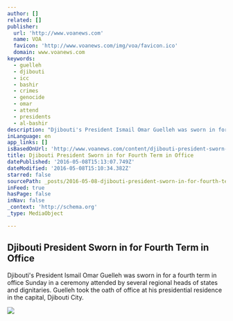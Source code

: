 ```yaml
---
author: []
related: []
publisher:
  url: 'http://www.voanews.com'
  name: VOA
  favicon: 'http://www.voanews.com/img/voa/favicon.ico'
  domain: www.voanews.com
keywords:
  - guelleh
  - djibouti
  - icc
  - bashir
  - crimes
  - genocide
  - omar
  - attend
  - presidents
  - al-bashir
description: "Djibouti's President Ismail Omar Guelleh was sworn in for a fourth term in office Sunday in a ceremony attended by several regional heads of states and dignitaries. Guelleh took the oath of office at his presidential residence in the capital, Djibouti City."
inLanguage: en
app_links: []
isBasedOnUrl: 'http://www.voanews.com/content/djibouti-president-sworn-in-for-fourth-term/3320568.html'
title: Djibouti President Sworn in for Fourth Term in Office
datePublished: '2016-05-08T15:13:07.749Z'
dateModified: '2016-05-08T15:10:34.382Z'
starred: false
sourcePath: _posts/2016-05-08-djibouti-president-sworn-in-for-fourth-term-in-office.md
inFeed: true
hasPage: false
inNav: false
_context: 'http://schema.org'
_type: MediaObject

---
```

<article style=""><h1>Djibouti President Sworn in for Fourth Term in Office</h1><p>Djibouti's President Ismail Omar Guelleh was sworn in for a fourth term in office Sunday in a ceremony attended by several regional heads of states and dignitaries. Guelleh took the oath of office at his presidential residence in the capital, Djibouti City.</p><img src="http://gdb.voanews.com/BF2B59A6-A1AC-4248-9839-44EE3E002B9B_mw1024_mh1024_s.jpg" /></article>